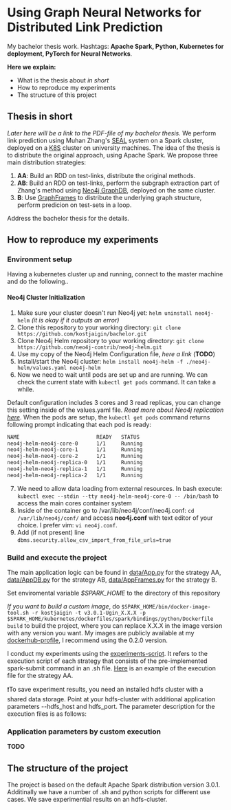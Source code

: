 # Using Graph Neural Networks for Distributed Link Prediction

My bachelor thesis work. Hashtags: **Apache Spark, Python, Kubernetes for deployment, PyTorch for Neural Networks**.

**Here we explain:**
- What is the thesis about *in short*
- How to reproduce my experiments
- The structure of this project

## Thesis in short

*Later here will be a link to the PDF-file of my bachelor thesis.*
We perform link prediction using Muhan Zhang's [SEAL](https://github.com/muhanzhang/SEAL) system on a Spark cluster, deployed on a [K8S](https://kubernetes.io) cluster on university machines. The idea of the thesis is to distribute the original approach, using Apache Spark. We propose three main distribution strategies:

1. **AA**: Build an RDD on test-links, distribute the original methods.
2. **AB**: Build an RDD on test-links, perform the subgraph extraction part of Zhang's method using [Neo4j GraphDB](https://github.com/neo4j-contrib/neo4j-helm), deployed on the same cluster.
3. **B**: Use [GraphFrames](https://github.com/graphframes/graphframes) to distribute the underlying graph structure, perform predicion on test-sets in a loop.

Address the bachelor thesis for the details. 

## How to reproduce my experiments

### Environment setup
Having a kubernetes cluster up and running, connect to the master machine and do the following..

#### Neo4j Cluster Initialization

1. Make sure your cluster doesn't run Neo4j yet: ```helm uninstall neo4j-helm``` *(it is okay if it outputs an error)*
2. Clone this repository to your working directory: ```git clone https://github.com/kostjaigin/bachelor.git```
3. Clone Neo4j Helm repository to your working directory: ```git clone https://github.com/neo4j-contrib/neo4j-helm.git```
4. Use my copy of the Neo4j Helm Configuration file, *here a link* (**TODO**)
5. Install/start the Neo4j cluster: ```helm install neo4j-helm -f ./neo4j-helm/values.yaml neo4j-helm```
6. Now we need to wait until pods are set up and are running. We can check the current state with ```kubectl get pods``` command. It can take a while.

Default configuration includes 3 cores and 3 read replicas, you can change this setting inside of the values.yaml file. *Read more about Neo4j replication [here](https://neo4j.com/docs/operations-manual/current/clustering/)*. 
When the pods are setup, the ```kubectl get pods``` command returns following prompt indicating that each pod is ready:
```bash
NAME                         READY   STATUS                      
neo4j-helm-neo4j-core-0      1/1     Running                        
neo4j-helm-neo4j-core-1      1/1     Running                        
neo4j-helm-neo4j-core-2      1/1     Running                        
neo4j-helm-neo4j-replica-0   1/1     Running   
neo4j-helm-neo4j-replica-1   1/1     Running                        
neo4j-helm-neo4j-replica-2   1/1     Running                        
```
7. We need to allow data loading from external resources. In bash execute: ```kubectl exec --stdin --tty neo4j-helm-neo4j-core-0 -- /bin/bash``` to access the main cores container system
8. Inside of the container go to /var/lib/neo4j/conf/neo4j.conf: ```cd /var/lib/neo4j/conf/``` and access **neo4j.conf** with text editor of your choice. I prefer vim: ```vi neo4j.conf```.
9. Add (if not present) line ```dbms.security.allow_csv_import_from_file_urls=true```

### Build and execute the project
The main application logic can be found in [data/App.py](https://github.com/kostjaigin/bachelor/blob/master/data/App.py) for the strategy AA, [data/AppDB.py](https://github.com/kostjaigin/bachelor/blob/master/data/AppDB.py) for the strategy AB, [data/AppFrames.py](https://github.com/kostjaigin/bachelor/blob/master/data/AppFrames.py) for the strategy B.

Set enviromental variable *$SPARK_HOME* to the directory of this repository

*If you want to build a custom image*, do ```$SPARK_HOME/bin/docker-image-tool.sh -r kostjaigin -t v3.0.1-Ugin_X.X.X -p $SPARK_HOME/kubernetes/dockerfiles/spark/bindings/python/Dockerfile build``` to build the project, where you can replace X.X.X in the image version with any version you want. My images are publicly available at my [dockerhub-profile](https://hub.docker.com/repository/docker/kostjaigin/spark-py), I recommend using the 0.2.0 version.

I conduct my experiments using the [experiments-script](https://github.com/kostjaigin/bachelor/blob/master/experiments.sh). It refers to the execution script of each strategy that consists of the pre-implemented spark-submit command in an .sh file. [Here](https://github.com/kostjaigin/bachelor/blob/master/exe.sh) is an example of the execution file for the strategy AA.

❗️To save experiment results, you need an installed hdfs cluster with a shared data storage. Point at your hdfs-cluster with additional application parameters --hdfs_host and hdfs_port. The parameter description for the execution files is as follows:

### Application parameters by custom execution

**TODO**

## The structure of the project

The project is based on the default Apache Spark distribution version 3.0.1. Additinally we have a number of .sh and python scripts for different use cases. We save experimential results on an hdfs-cluster. 
